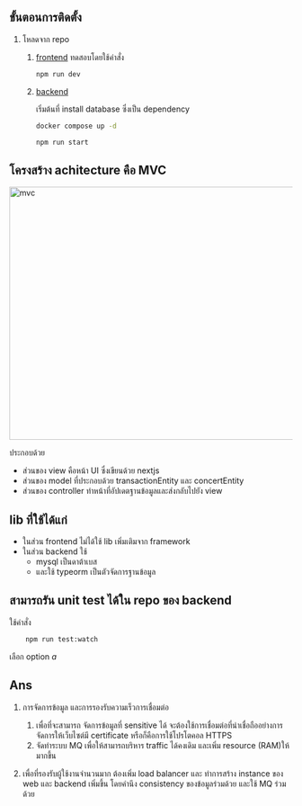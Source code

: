 ## ขั้นตอนการติดตั้ง

1. โหลดจาก repo 
    1) [frontend](https://github.com/FabuKi-Xr/Concert-webapp) ทดสอบโดยใช้คำสั่ง
    
        ```cmd
        npm run dev
        ```

    2) [backend](hhttps://github.com/FabuKi-Xr/concert-backend)

        เริ่มต้นที่ install database ซึ่งเป็น dependency
        ```bash
        docker compose up -d
        ```

        ```cmd
        npm run start
        ```


## โครงสร้าง achitecture คือ MVC
<img src="https://img2.pic.in.th/pic/Blank-diagram---Page-1.jpeg" alt="mvc" width="700" height="450"/>

ประกอบด้วย
- ส่วนของ view คือหน้า UI ซึ่งเขียนด้วย nextjs 
- ส่วนของ model ที่ประกอบด้วย transactionEntity และ concertEntity
- ส่วนของ controller ทำหน้าที่อัปเดตฐานข้อมูลและส่งกลับไปยัง view

## lib ที่ใช้ได้แก่
- ในส่วน frontend ไม่ได้ใช้ lib เพิ่มเติมจาก framework
- ในส่วน backend ใช้ 
    - mysql เป็นดาต้าเบส 
    - และใช้ typeorm เป็นตัวจัดการฐานข้อมูล

## สามารถรัน unit test ได้ใน repo ของ backend
ใช้คำสั่ง
``` bash
    npm run test:watch
```

เลือก option *a*

## Ans
1. การจัดการข้อมูล และการรองรับความเร็วการเชื่อมต่อ
    1) เพื่อที่จะสามารถ จัดการข้อมูลที่ sensitive ได้ จะต้องใช้การเชื่อมต่อที่น่าเชื่อถืออย่างการจัดการให้เว็บไซต์มี certificate หรือก็คือการใช้โปรโตคอล HTTPS
    2) จัดทำระบบ MQ เพื่อให้สามารถบริหาร traffic ได้คงเดิม และเพิ่ม resource (RAM)ให้มากขึ้น

2. เพื่อที่รองรับผู้ใช้งานจำนวนมาก ต้องเพิ่ม load balancer และ ทำการสร้าง instance ของ web และ backend เพิ่มขึ้น โดยคำนึง consistency ของข้อมูลร่วมด้วย และใช้ MQ ร่วมด้วย
